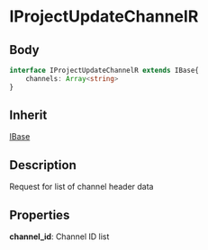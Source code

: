 # IProjectUpdateChannelR

## Body
```typescript
interface IProjectUpdateChannelR extends IBase{
    channels: Array<string>
}
```

## Inherit

[IBase](./../../base/IBase.md)

## Description

Request for list of channel header data

## Properties

**channel_id**: Channel ID list